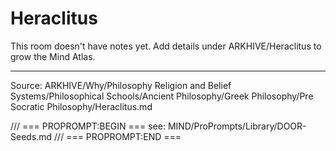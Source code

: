 # Heraclitus

This room doesn't have notes yet. Add details under ARKHIVE/Heraclitus to grow the Mind Atlas.

---
Source: ARKHIVE/Why/Philosophy Religion and Belief Systems/Philosophical Schools/Ancient Philosophy/Greek Philosophy/Pre Socratic Philosophy/Heraclitus.md

/// === PROPROMPT:BEGIN ===
see: MIND/ProPrompts/Library/DOOR-Seeds.md
/// === PROPROMPT:END ===
